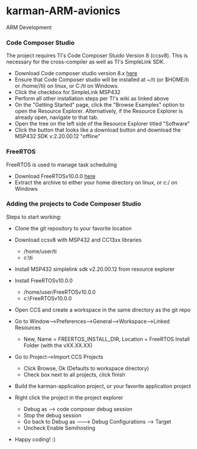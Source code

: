 # karman-ARM-avionics
ARM Development


### Code Composer Studio

The project requires TI's Code Composer Stuido Version 8 (ccsv8). This is necessary for
the cross-compiler as well as TI's SimpleLink SDK.

* Download Code composer studio version 8.x [here](http://processors.wiki.ti.com/index.php/Download_CCS)
* Ensure that Code Composer studio will be installed at ~/ti (or $HOME/ti or /home/<username>/ti) on linux, or C:/ti on Windows.
* Click the checkbox for SimpleLink MSP432
* Perform all  other installation steps per TI's wiki as linked above
* On the "Getting Started" page, click the "Browse Examples" option to open the Resource Explorer. Alternatively, if the Resource Explorer is already open, navigate to that tab.
* Open the tree on the left side of the Resource Explorer titled "Software"
* Click the button that looks like a download button and download the MSP432 SDK v:2.20.00.12 "offline"

### FreeRTOS

FreeRTOS is used to manage task scheduling

* Download FreeRTOSv10.0.0 [here](http://www.freertos.org/a00104.html)
* Extract the archive to either your home directory on linux, or c:/ on Windows

### Adding the projects to Code Composer Studio

Steps to start working:
 
 * Clone the git repository to your favorite location

 * Download ccsv8 with MSP432 and CC13xx libraries
 	* /home/user/ti
 	* c:\ti
 
 * Install MSP432 simplelink sdk v2.20.00.12 from resource explorer
 
 * Install FreeRTOSv10.0.0
 	* /home/user/FreeRTOSv10.0.0
 	* c:\FreeRTOSv10.0.0
 
 * Open CCS and create a workspace in the same directory as the git repo
 
 * Go to Window-->Preferences-->General-->Workspace-->Linked Resources
     * New, Name = FREERTOS_INSTALL_DIR, Location = FreeRTOS Install Folder (with the vXX.XX.XX)
	 
 * Go to Project-->Import CCS Projects
     * Click Browse, Ok (Defaults to workspace directory)
	 * Check box next to all projects, click finish
	 	 
 * Build the karman-application project, or your favorite application project
 
 * Right click the project in the project explorer
	 * Debug as --> code composer debug session
	 * Stop the debug session
	 * Go back to Debug as ---> Debug Configurations --> Target
	 * Uncheck Enable Semihosting
 
 * Happy coding! :)
 